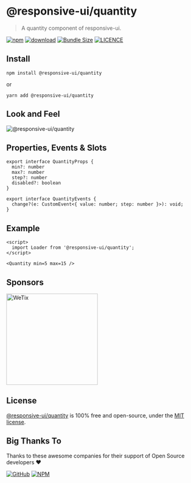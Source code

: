 # @responsive-ui/quantity

> A quantity component of responsive-ui.

<p>

[![npm](https://img.shields.io/npm/v/@responsive-ui/quantity.svg)](https://www.npmjs.com/package/@responsive-ui/loader)
[![download](https://img.shields.io/npm/dw/@responsive-ui/quantity.svg)](https://www.npmjs.com/package/@responsive-ui/quantity)
[![Bundle Size](https://badgen.net/bundlephobia/minzip/%40responsive-ui%2Fquantity)](https://bundlephobia.com/result?p=@responsive-ui/quantity)
[![LICENCE](https://img.shields.io/github/license/wetix/responsive-ui)](https://github.com/wetix/responsive-ui/blob/master/LICENSE)

</p>

## Install

```console
npm install @responsive-ui/quantity
```

or

```console
yarn add @responsive-ui/quantity
```

## Look and Feel

<img src="https://user-images.githubusercontent.com/16622933/105789146-deb7a600-5fbc-11eb-85a5-24a1e4e0a56b.png"
alt="@responsive-ui/quantity" />

## Properties, Events & Slots

```
export interface QuantityProps {
  min?: number
  max?: number
  step?: number
  disabled?: boolean
}

export interface QuantityEvents {
  change?(e: CustomEvent<{ value: number; step: number }>): void;
}
```

## Example

```svelte
<script>
  import Loader from '@responsive-ui/quantity';
</script>

<Quantity min=5 max=15 />
```

<!-- [Try it yourself in Svelte Repl](https://svelte.dev/repl/f2f4c638c5734107b3c72a8794a961ee?version=3.31.2) -->

## Sponsors

<img src="https://asset.wetix.my/images/logo/wetix.png" alt="WeTix" width="240px">

## License

[@responsive-ui/quantity](https://github.com/wetix/responsive-ui/tree/master/components/quantity) is 100% free and open-source, under the [MIT license](https://github.com/wetix/responsive-ui/blob/master/LICENSE).

## Big Thanks To

Thanks to these awesome companies for their support of Open Source developers ❤

[![GitHub](https://jstools.dev/img/badges/github.svg)](https://github.com/open-source)
[![NPM](https://jstools.dev/img/badges/npm.svg)](https://www.npmjs.com/)
